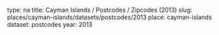 type: na
title: Cayman Islands / Postcodes / Zipcodes (2013)
slug: places/cayman-islands/datasets/postcodes/2013
place: cayman-islands
dataset: postcodes
year: 2013

